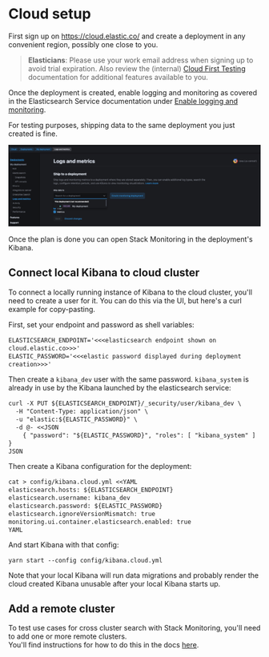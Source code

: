 # Cloud setup

First sign up on https://cloud.elastic.co/ and create a deployment in any convenient region, possibly one close to you.

> **Elasticians**: Please use your work email address when signing up to avoid trial expiration. Also review the (internal) [Cloud First Testing](https://docs.elastic.dev/dev/guides/cloud-first-testing) documentation for additional features available to you.

Once the deployment is created, enable logging and monitoring as covered in the Elasticsearch Service documentation under [Enable logging and monitoring](https://www.elastic.co/guide/en/cloud/current/ec-enable-logging-and-monitoring.html#ec-enable-logging-and-monitoring-steps).

For testing purposes, shipping data to the same deployment you just created is fine.

![Elasticsearch Service Console showing Logs and Metrics being configured to ship data to "this deployment"](../images/ec_logs_and_metrics_configuration.png)

Once the plan is done you can open Stack Monitoring in the deployment's Kibana.

## Connect local Kibana to cloud cluster

To connect a locally running instance of Kibana to the cloud cluster, you'll need to create a user for it. You can do this via the UI, but here's a curl example for copy-pasting.

First, set your endpoint and password as shell variables:

```shell
ELASTICSEARCH_ENDPOINT='<<<elasticsearch endpoint shown on cloud.elastic.co>>>'
ELASTIC_PASSWORD='<<<elastic password displayed during deployment creation>>>'
```

Then create a `kibana_dev` user with the same password. `kibana_system` is already in use by the Kibana launched by the elasticsearch service:

```shell
curl -X PUT ${ELASTICSEARCH_ENDPOINT}/_security/user/kibana_dev \
  -H "Content-Type: application/json" \
  -u "elastic:${ELASTIC_PASSWORD}" \
  -d @- <<JSON
    { "password": "${ELASTIC_PASSWORD}", "roles": [ "kibana_system" ] }
JSON
```

Then create a Kibana configuration for the deployment:

```shell
cat > config/kibana.cloud.yml <<YAML
elasticsearch.hosts: ${ELASTICSEARCH_ENDPOINT}
elasticsearch.username: kibana_dev
elasticsearch.password: ${ELASTIC_PASSWORD}
elasticsearch.ignoreVersionMismatch: true
monitoring.ui.container.elasticsearch.enabled: true
YAML
```

And start Kibana with that config:

```shell
yarn start --config config/kibana.cloud.yml
```

Note that your local Kibana will run data migrations and probably render the cloud created Kibana unusable after your local Kibana starts up.

## Add a remote cluster
To test use cases for cross cluster search with Stack Monitoring, you'll need to add one or more remote clusters.  
You'll find instructions for how to do this in the docs [here](https://www.elastic.co/guide/en/cloud/current/ec-configure-as-remote-clusters.html).